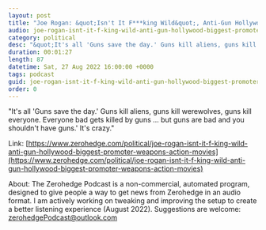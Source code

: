 ```yaml
---
layout: post
title: "Joe Rogan: &quot;Isn't It F***king Wild&quot;, Anti-Gun Hollywood Is Biggest Promoter Of Weapons In Movies"
audio: joe-rogan-isnt-it-f-king-wild-anti-gun-hollywood-biggest-promoter-weapons-action-movies-0
category: political
desc: "&quot;It's all 'Guns save the day.' Guns kill aliens, guns kill werewolves, guns kill everyone. Everyone bad gets killed by guns ... but guns are bad and you shouldn't have guns.' It's crazy.&quot; "
duration: 00:01:27
length: 87
datetime: Sat, 27 Aug 2022 16:00:00 +0000
tags: podcast
guid: joe-rogan-isnt-it-f-king-wild-anti-gun-hollywood-biggest-promoter-weapons-action-movies-0
order: 0
---
```

&quot;It's all 'Guns save the day.' Guns kill aliens, guns kill werewolves, guns kill everyone. Everyone bad gets killed by guns ... but guns are bad and you shouldn't have guns.' It's crazy.&quot; 

Link: [https://www.zerohedge.com/political/joe-rogan-isnt-it-f-king-wild-anti-gun-hollywood-biggest-promoter-weapons-action-movies](https://www.zerohedge.com/political/joe-rogan-isnt-it-f-king-wild-anti-gun-hollywood-biggest-promoter-weapons-action-movies)

About: The Zerohedge Podcast is a non-commercial, automated program, designed to give people a way to get news from Zerohedge in an audio format.  I am actively working on tweaking and improving the setup to create a better listening experience (August 2022).  Suggestions are welcome: [zerohedgePodcast@outlook.com](mailto:zerohedgePodcast@outlook.com)